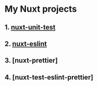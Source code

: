 # My Nuxt projects

## 1. [nuxt-unit-test](./nuxt-unit-test/)

## 2. [nuxt-eslint]()

## 3. [nuxt-prettier]

## 4. [nuxt-test-eslint-prettier]